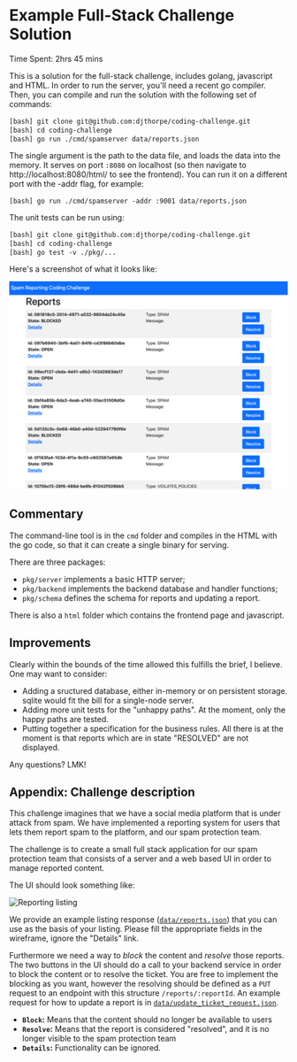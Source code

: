 # Example Full-Stack Challenge Solution

Time Spent: 2hrs 45 mins

This is a solution for the full-stack challenge, includes golang, javascript and HTML. In order to run the server,
you'll need a recent go compiler. Then, you can compile and run the solution with the following set of commands:

```
[bash] git clone git@github.com:djthorpe/coding-challenge.git
[bash] cd coding-challenge
[bash] go run ./cmd/spamserver data/reports.json
```

The single argument is the path to the data file, and loads the data into the memory. It serves on port `:8080` 
on localhost (so then navigate to http://localhost:8080/html/ to see the frontend). You can run it on a 
different port with the -addr flag, for example:

```
[bash] go run ./cmd/spamserver -addr :9001 data/reports.json
```

The unit tests can be run using:

```
[bash] git clone git@github.com:djthorpe/coding-challenge.git
[bash] cd coding-challenge
[bash] go test -v ./pkg/...
```

Here's a screenshot of what it looks like:

![Screenshot](images/screenshot.png)

## Commentary

The command-line tool is in the `cmd` folder and compiles in the HTML with the go code, so that it can create
a single binary for serving.

There are three packages:

  * `pkg/server` implements a basic HTTP server;
  * `pkg/backend` implements the backend database and handler functions;
  * `pkg/schema` defines the schema for reports and updating a report.

There is also a `html` folder which contains the frontend page and javascript.

## Improvements

Clearly within the bounds of the time allowed this fulfills the brief, I believe. One may want to consider:

  * Adding a sructured database, either in-memory or on persistent storage. sqlite would fit the bill for a
    single-node server.
  * Adding more unit tests for the "unhappy paths". At the moment, only the happy paths are tested.
  * Putting together a specification for the business rules. All there is at the moment is that reports which
    are in state "RESOLVED" are not displayed.

Any questions? LMK!

## Appendix: Challenge description

This challenge imagines that we have a social media platform that is under attack from spam. We have implemented a reporting system for users that lets them report spam to the platform, and our spam protection team.  

The challenge is to create a small full stack application for our spam protection team that consists of a server and a web based UI in order to manage reported content.

The UI should look something like:

![Reporting listing](images/wireframe.png)

We provide an example listing response ([`data/reports.json`](data/reports.json)) that you can use as the basis of your listing. Please fill the appropriate fields in the wireframe, ignore the "Details" link.

Furthermore we need a way to _block_ the content and _resolve_ those reports. The two buttons in the UI should do a call to your backend service in order to block the content or to resolve the ticket. You are free to implement the blocking as you want, however the resolving should be defined as a `PUT` request to an endpoint with this structure `/reports/:reportId`. An example request for how to update a report is in [`data/update_ticket_request.json`](data/update_ticket_request.json).


- **`Block`:** Means that the content should no longer be available to users
- **`Resolve`:** Means that the report is considered "resolved", and it is no longer visible to the spam protection team
- **`Details`:** Functionality can be ignored.
